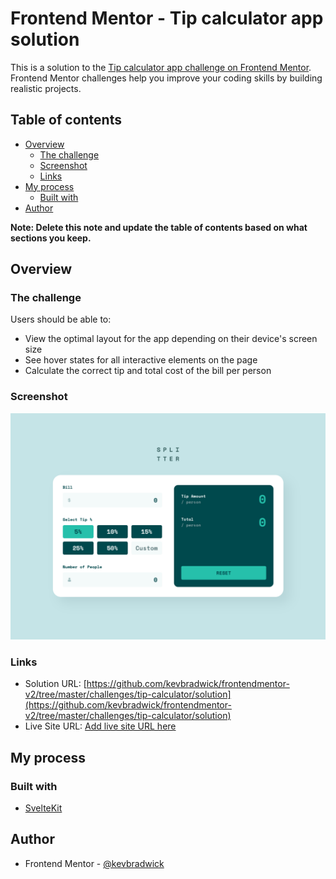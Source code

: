 # Frontend Mentor - Tip calculator app solution

This is a solution to the [Tip calculator app challenge on Frontend Mentor](https://www.frontendmentor.io/challenges/tip-calculator-app-ugJNGbJUX). Frontend Mentor challenges help you improve your coding skills by building realistic projects.

## Table of contents

-   [Overview](#overview)
    -   [The challenge](#the-challenge)
    -   [Screenshot](#screenshot)
    -   [Links](#links)
-   [My process](#my-process)
    -   [Built with](#built-with)
-   [Author](#author)

**Note: Delete this note and update the table of contents based on what sections you keep.**

## Overview

### The challenge

Users should be able to:

-   View the optimal layout for the app depending on their device's screen size
-   See hover states for all interactive elements on the page
-   Calculate the correct tip and total cost of the bill per person

### Screenshot

![screenshot](./screenshot.png)

### Links

-   Solution URL: [https://github.com/kevbradwick/frontendmentor-v2/tree/master/challenges/tip-calculator/solution](https://github.com/kevbradwick/frontendmentor-v2/tree/master/challenges/tip-calculator/solution)
-   Live Site URL: [Add live site URL here](https://frontendmentor-v2-three.vercel.app/tip-calculator)

## My process

### Built with

-   [SvelteKit](https://kit.svelte.dev/)

## Author

-   Frontend Mentor - [@kevbradwick](https://www.frontendmentor.io/profile/kevbradwick)
